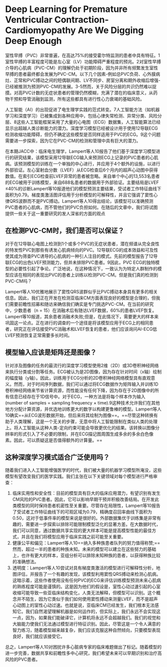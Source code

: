 # Deep Learning for Premature Ventricular Contraction-Cardiomyopathy Are We Digging Deep Enough

室性早搏（PVC）非常普遍，在高达75%的接受霍尔特监测的患者中具有特征。1室性早搏的丰富程度可能是左心室（LV）功能障碍严重程度的预兆。2对室性早搏介导的心肌病（PVC-CM）的理解仍处于初期阶段，因为并非所有频繁发生室性早搏的患者最终都会发展为PVC-CM。以下几个因素-例如总PVC负荷、心外膜病灶、正常和PVC搏动之间的短偶联间期、LV不同步、房室分离和期外收缩后增强-已经被推测为预测PVC-CM的发展。3-5然而，关于风险分层的共识仍然难以捉摸。对高PVC计数的无症状患者的管理仍然模糊，充满了潜在的临床意义，从药物干预和导管消融到监测，所有这些都具有进行性心力衰竭的基础风险。

人工智能（AI）的出现促进了电生理学实践的范式转变。7人工智能方法（如机器学习和深度学习）已被集成到各种应用中，包括心律失常检测、异常分类、风险分层、8这些人工智能框架采用了大量的心电图（ECG）数据集，人工智能算法已经显示出超越人类诊断能力的潜力。深度学习模型已经被设计用于使用12导联ECG检测收缩功能障碍，但仍不确定这些模型是否同样适用于PVC的ECG。9这个问题需要进一步探索，因为它在PVC-CM的检测和管理中具有巨大的潜力。

在本期JACC中：临床电生理学，Lampert等人10报告了他们基于深度学习模型进行的研究结果，该模型采用12导联ECG输入来预测ECG上记录的PVC患者的心肌病。该预测模型的训练在一个单独的中心进行，并应用于4个额外的设施，以进行外部验证。左心室射血分数（LVEF）从ECG检查后6个月内的超声心动图中获得数值。在索引ECG检查前LVEF异常的患者被忽略。来自单个中心的13,553名患者的ECG被用于训练模型，来自688名患者的数据用于外部验证。主要结局是LVEF $\leq$40%的诊断Lampert等10报道他们的模型预测主要结果，受试者工作特征曲线下面积为0.79。梯度类激活图评估用于分析模型的可解释性，并且它强调了窦性心律QRS波群而不是PVC搏动。Lampert等人10得出结论，该模型可以准确预测PVC患者的心肌病，而不管他们的PVC负担如何。在随后的文章中，我们将试图提供一些关于这一重要研究的发人深省的方面的观点

## 在检测PVC-CM时，我们是否可以保证？

对于在12导联心电图上检测到1个或多个PVC的无症状患者，潜在频谱从完全良性的特发性PVC到那些有诱发心肌病倾向的PVC。12导联ECG的成本效益和可及性使其成为筛查PVC诱导的心肌病的一种引人注目的模式。先前的模型报告了12导联ECG的出色LVEF预测能力，但并未排除PVC患者。9因此，PVC ECG的独特模型的必要性引起了争论。广泛地说，在这种情况下，一致认为为特定人群制作的模型应该在相同的表现出PVC的患者上训练以检测PVC-CM。但是我们真的检测到PVC-CM吗？

Lampert等人10优雅地展示了窦性QRS波群似乎比PVC搏动本身具有更多的相关信息。因此，我们正在开发在检测亚临床CM方面表现良好的模型是合理的，但我们需要前瞻性招募和随访来确信我们确实是专门挑选PVC-CM。在当前的研究中，少数患者（n = 15）在消融术后有随访LVEF数据，60%的患者LVEF恢复。Lampert等10报道，其余患者消融术失败;但是，在此情况下，需要更大的样本来巩固这一论点。正在进行的调查的一个途径是将该模型应用于ECG上的相同患者，研究正在评估接受PVC消融术和LVEF恢复的患者，他们应该询问AI-ECG低LVEF预测恢复正常需要多长时间。

## 模型输入应该是矩阵还是图像？

针对涉及图像的任务的最流行的深度学习模型使用2维（2D）或3D卷积神经网络来执行分类或分割等任务。ECG被认为是2D图像，因为存在针对时间（x轴）绘制的幅度轴（y轴）。因此，训练用于ECG分析的2D卷积神经网络模型具有直观意义。然而，对于时间序列数据，我们可以通过将ECG数据作为矩阵输入并训练1D卷积神经网络来节省计算资源，而性能没有任何下降，因为存在于2D图像中的所有信息已经存在于1D信号中。对于ECG，一种方法是将每个样本作为输入(number of samples = sampling frequency $\times$ time).9这种技术允许我们在其他地方分配计算资源，并优选地训练更大的数字以构建更鲁棒的模型。Lampert等人10确实==从ECG波形数据开始，但后来将其绘制为图像==。==尽管这种转换有助于人类理解，这是一个无关的步骤，无意中将人工智能限制在类似人类的处理上。将人工智能从这种人类-定向约束可能会导致更优化的结果。该转换以图像分辨率的形式引入了不必要的限制，并在ECG描记图周围生成多余的多余白色像素。因此，可以质疑这是否值得额外的计算量。==

## 这种深度学习模式适合广泛使用吗？

随着我们进入人工智能增强医学的时代，我们被大量的机器学习模型所淹没，这些模型有望改变我们的医学实践。我们主张在以下关键领域对每个模型进行严格审查：

1. 临床实用性和安全性：目前的模型具有巨大的临床应用潜力，有望识别有发生CM风险的PVC患者。因此，它可以影响早期干预并积极改善结局。在开发此类模型的同时保持患者机密性至关重要。尽管存在局限性，Lampert等10报告了受试者工作特征曲线下的可观区域为0.79，精确度召回率曲线下面积为0.50，这对于低事件率的模型来说是很好的。外部数据集优于训练集是非常有趣的，需要进一步探索以排除可能限制模型泛化的显著方差。在大数据时代，我们可以同意，通过数据共享实现的更大样本可能是提高模型性能的最佳方式，并且在我们将模型应用于临床实践之前可能至关重要。
2. 健康公平和偏见：Lampert等人10==纳入多种族患者队列的努力值得称赞;==然而，超过一半的患者的种族未知。未来的模型可以建立在这些努力的基础上，也许有更大的样本，亚组分析可以排除未知种族的患者，以获得种族比较的准确想法。
3. 透明度：Lampert等人10尝试对具有梯度类激活的模型进行可解释性分析，地图评估，并报告了一个有趣的发现，该模型利用窦性QRS搏动来检测心肌病。这暗示着，这些作者使用没有任何PVC的ECG来评估训练模型预测未来心肌病的熟练程度可能是谨慎的。这是因为他们的假设是，室性心动过速引起的心室收缩可能导致一些亚临床结构变化，人类无法解释，但模型可以识别。这个概念并不陌生，因为它类似于我们如何使用窦性搏动来测量LVEF，而不是超声心动图上的室性心动过速。也就是说，亚临床CM已经发生，我们根本无法感知它。我们自然渴望理解机器是如何运作的，但实际上，我们永远不会实现这一点，因为，如果我们能破译它，计算机将永远不会超越我们。我们的视觉和大脑能力使我们无法通过模型进行特征识别。因此，尽管这是一个令人满意的智力练习，随着模型越来越复杂，我们应该克服这种自然倾向，只要模型表现良好，我们就应该接受它。

总之，Lampert等人10对困扰许多心脏病专家的临床难题做出了标记。随着模型的进一步完善，数据共享和前瞻性多中心研究，我们希望未来可以早期识别和治疗高风险的PVC患者。
